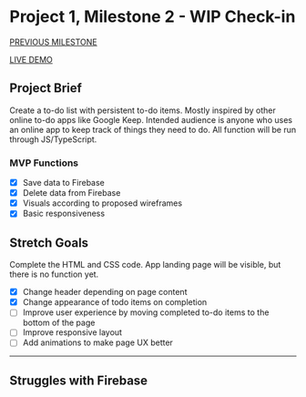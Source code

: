 # Project 1, Milestone 2 - WIP Check-in

[PREVIOUS MILESTONE](milestone2.md)

[LIVE DEMO](https://atls4630-fwd.vercel.app/projects/project1/index.html)

## Project Brief

Create a to-do list with persistent to-do items. Mostly inspired by other online to-do apps like Google Keep. Intended audience is anyone who uses an online app to keep track of things they need to do. All function will be run through JS/TypeScript.

### MVP Functions

- [x] Save data to Firebase
- [x] Delete data from Firebase
- [x] Visuals according to proposed wireframes
- [x] Basic responsiveness

## Stretch Goals

Complete the HTML and CSS code. App landing page will be visible, but there is no function yet.

- [x] Change header depending on page content
- [x] Change appearance of todo items on completion
- [ ] Improve user experience by moving completed to-do items to the bottom of the page
- [ ] Improve responsive layout
- [ ] Add animations to make page UX better

---

## Struggles with Firebase
